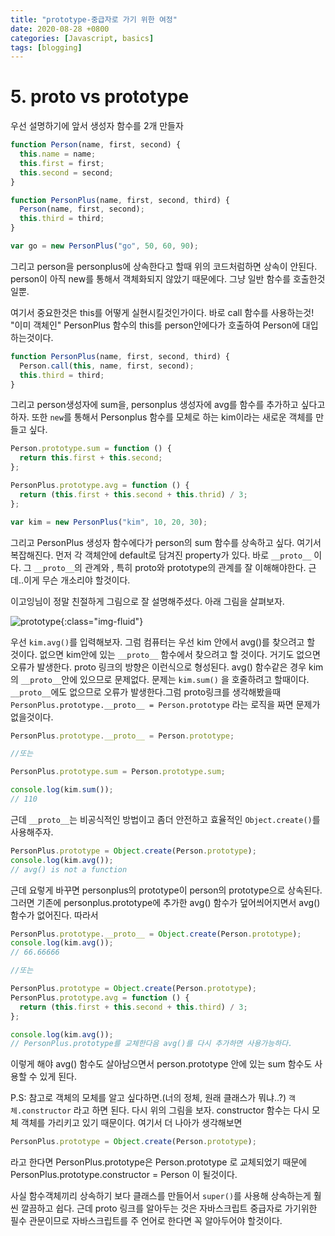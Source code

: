 ```yaml
---
title: "prototype-중급자로 가기 위한 여정"
date: 2020-08-28 +0800
categories: [Javascript, basics]
tags: [blogging]
---
```


# 5. proto vs prototype

우선 설명하기에 앞서 생성자 함수를 2개 만들자

```javascript
function Person(name, first, second) {
  this.name = name;
  this.first = first;
  this.second = second;
}

function PersonPlus(name, first, second, third) {
  Person(name, first, second);
  this.third = third;
}

var go = new PersonPlus("go", 50, 60, 90);
```

그리고 person을 personplus에 상속한다고 할때 위의 코드처럼하면 상속이 안된다. person이 아직 new를 통해서 객체화되지 않았기 때문에다. 그냥 일반 함수를 호출한것일뿐.

여기서 중요한것은 this를 어떻게 실현시킬것인가이다. 바로 call 함수를 사용하는것! "이미 객체인" PersonPlus 함수의 this를 person안에다가 호출하여 Person에 대입하는것이다.

```javascript
function PersonPlus(name, first, second, third) {
  Person.call(this, name, first, second);
  this.third = third;
}
```

그리고 person생성자에 sum을, personplus 생성자에 avg를 함수를 추가하고 싶다고 하자. 또한 `new`를 통해서 Personplus 함수를 모체로 하는 kim이라는 새로운 객체를 만들고 싶다.

```javascript
Person.prototype.sum = function () {
  return this.first + this.second;
};

PersonPlus.prototype.avg = function () {
  return (this.first + this.second + this.thrid) / 3;
};

var kim = new PersonPlus("kim", 10, 20, 30);
```

그리고 PersonPlus 생성자 함수에다가 person의 sum 함수를 상속하고 싶다. 여기서 복잡해진다. 먼저 각 객체안에 default로 담겨진 property가 있다. 바로 `__proto__` 이다. 그 `__proto__`의 관계와 , 특히 proto와 prototype의 관계를 잘 이해해야한다. 근데..이게 무슨 개소리야 할것이다.

이고잉님이 정말 친절하게 그림으로 잘 설명해주셨다. 아래 그림을 살펴보자.

![prototype](https://yeonghunko.github.io/assets/img/vanila/prototype.png){:class="img-fluid"}

우선 `kim.avg()`를 입력해보자. 그럼 컴퓨터는 우선 kim 안에서 avg()를 찾으려고 할 것이다. 없으면 kim안에 있는 `__proto__` 함수에서 찾으려고 할 것이다. 거기도 없으면 오류가 발생한다. proto 링크의 방향은 이런식으로 형성된다. avg() 함수같은 경우 kim의 `__proto__`안에 있으므로 문제없다. 문제는 `kim.sum()` 을 호줄하려고 할때이다. `__proto__`에도 없으므로 오류가 발생한다.그럼 proto링크를 생각해봤을때 `PersonPlus.prototype.__proto__ = Person.prototype` 라는 로직을 짜면 문제가 없을것이다.

```javascript
PersonPlus.prototype.__proto__ = Person.prototype;

//또는

PersonPlus.prototype.sum = Person.prototype.sum;

console.log(kim.sum());
// 110
```

근데 `__proto__`는 비공식적인 방법이고 좀더 안전하고 효율적인 `Object.create()`를 사용해주자.

```javascript
PersonPlus.prototype = Object.create(Person.prototype);
console.log(kim.avg());
// avg() is not a function
```

근데 요렇게 바꾸면 personplus의 prototype이 person의 prototype으로 상속된다. 그러면 기존에 personplus.prototype에 추가한 avg() 함수가 덮어씌어지면서 avg() 함수가 없어진다. 따라서

```javascript
PersonPlus.prototype.__proto__ = Object.create(Person.prototype);
console.log(kim.avg());
// 66.66666

//또는

PersonPlus.prototype = Object.create(Person.prototype);
PersonPlus.prototype.avg = function () {
  return (this.first + this.second + this.third) / 3;
};

console.log(kim.avg());
// PersonPlus.prototype를 교체한다음 avg()를 다시 추가하면 사용가능하다.
```

이렇게 해야 avg() 함수도 살아남으면서 person.prototype 안에 있는 sum 함수도 사용할 수 있게 된다.

P.S: 참고로 객체의 모체를 알고 싶다하면.(너의 정체, 원래 클래스가 뭐냐..?) `객체.constructor` 라고 하면 된다. 다시 위의 그림을 보자. constructor 함수는 다시 모체 객체를 가리키고 있기 때문이다. 여기서 더 나아가 생각해보면

```javascript
PersonPlus.prototype = Object.create(Person.prototype);
```

라고 한다면 PersonPlus.prototype은 Person.prototype 로 교체되었기 때문에 PersonPlus.prototype.constructor = Person 이 될것이다.

사실 함수객체끼리 상속하기 보다 클래스를 만들어서 `super()`를 사용해 상속하는게 훨씬 깔끔하고 쉽다. 근데 proto 링크를 알아두는 것은 자바스크립트 중급자로 가기위한 필수 관문이므로 자바스크립트를 주 언어로 한다면 꼭 알아두어야 할것이다.
